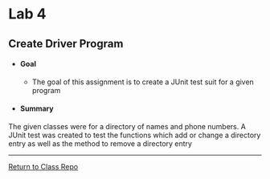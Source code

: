 # Lab 4
## Create Driver Program

- #### Goal
  - The goal of this assignment is to create a JUnit test suit for a given program
- #### Summary
The given classes were for a directory of names and phone numbers. A JUnit test was created to test the functions which add or change a directory entry as well as the method to remove a directory entry

---
[Return to Class Repo](https://github.com/andrewjknapp/CS113_Data_Structures)
